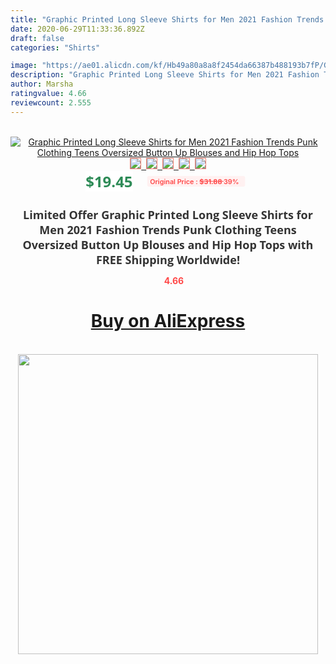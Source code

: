 ```yaml
---
title: "Graphic Printed Long Sleeve Shirts for Men 2021 Fashion Trends Punk Clothing Teens Oversized Button Up Blouses and Hip Hop Tops"
date: 2020-06-29T11:33:36.892Z
draft: false
categories: "Shirts"

image: "https://ae01.alicdn.com/kf/Hb49a80a8a8f2454da66387b488193b7fP/Graphic-Printed-Long-Sleeve-Shirts-for-Men-2021-Fashion-Trends-Punk-Clothing-Teens-Oversized-Button-Up.jpg"
description: "Graphic Printed Long Sleeve Shirts for Men 2021 Fashion Trends Punk Clothing Teens Oversized Button Up Blouses and Hip Hop Tops"
author: Marsha
ratingvalue: 4.66
reviewcount: 2.555
---
```

<br>
<div style="text-align: center;">
<a href="https://s.click.aliexpress.com/e/_A1WtBP" target="_blank" rel="nofollow noopener noreferrer"><img alt="Graphic Printed Long Sleeve Shirts for Men 2021 Fashion Trends Punk Clothing Teens Oversized Button Up Blouses and Hip Hop Tops" class="magnifier-image" src="https://ae01.alicdn.com/kf/Hb49a80a8a8f2454da66387b488193b7fP/Graphic-Printed-Long-Sleeve-Shirts-for-Men-2021-Fashion-Trends-Punk-Clothing-Teens-Oversized-Button-Up.jpg_640x640.jpg">
<br>
<img style="border:1px solid salmon" src="https://ae01.alicdn.com/kf/Hb49a80a8a8f2454da66387b488193b7fP/Graphic-Printed-Long-Sleeve-Shirts-for-Men-2021-Fashion-Trends-Punk-Clothing-Teens-Oversized-Button-Up.jpg_120x120.jpg">&nbsp;&nbsp;<img style="border:1px solid salmon" src="https://ae01.alicdn.com/kf/Hcc166059633742349e94144cecba2d5ds/Graphic-Printed-Long-Sleeve-Shirts-for-Men-2021-Fashion-Trends-Punk-Clothing-Teens-Oversized-Button-Up.jpg_120x120.jpg">&nbsp;&nbsp;<img style="border:1px solid salmon" src="https://ae01.alicdn.com/kf/H3f17836f2c454c1ea89aa30b6e15bf9aO/Graphic-Printed-Long-Sleeve-Shirts-for-Men-2021-Fashion-Trends-Punk-Clothing-Teens-Oversized-Button-Up.jpg_120x120.jpg">&nbsp;&nbsp;<img style="border:1px solid salmon" src="https://ae01.alicdn.com/kf/Hcea46a6f52344039bb092cc137bc1f5dt/Graphic-Printed-Long-Sleeve-Shirts-for-Men-2021-Fashion-Trends-Punk-Clothing-Teens-Oversized-Button-Up.jpg_120x120.jpg">&nbsp;&nbsp;<img style="border:1px solid salmon" src="https://ae01.alicdn.com/kf/H61e2ad8025774a9d859f55518d88c7d4J/Graphic-Printed-Long-Sleeve-Shirts-for-Men-2021-Fashion-Trends-Punk-Clothing-Teens-Oversized-Button-Up.jpg_120x120.jpg"></a></div><br0>
<div style="text-align: center;"><span style="background-color: white; border: 0px; box-sizing: border-box; color: seagreen; display: inline-block; font-family: &quot;open sans&quot; , &quot;arial&quot; , &quot;helvetica&quot; , sans-serif , &quot;heiti&quot;; font-size: 24px; font-stretch: inherit; font-weight: 700; line-height: inherit; margin: 0px 10px 0px 0px; padding: 0px; vertical-align: middle;">$19.45 </span>
<span style="background: rgb(255 , 241 , 241); border-radius: 3px; border: 0px; box-sizing: border-box; color: #ff4747; display: inline-block; font-family: inherit; font-size: 12px; font-stretch: inherit; font-style: inherit; font-variant: inherit; font-weight: 600; line-height: inherit; margin: 0px; padding: 2px 5px; transform: scale(0.9); vertical-align: middle;">Original Price : <b style="text-decoration: line-through;">$31.88 </b> 39%&nbsp;&nbsp;</span></div>
<h1 style="color: #333333; display: inline-block; font-family: &quot;open sans&quot; , &quot;arial&quot; , &quot;helvetica&quot; , sans-serif , &quot;heiti&quot;; font-size: 18px; font-stretch: inherit; font-weight: 700; text-align: center;">Limited Offer Graphic Printed Long Sleeve Shirts for Men 2021 Fashion Trends Punk Clothing Teens Oversized Button Up Blouses and Hip Hop Tops with FREE Shipping Worldwide!</h1>
<div style="color: #ff4747; text-align: center;">
<img src="https://4.bp.blogspot.com/-M0ZcTcb-5uY/XleCXlxnR4I/AAAAAAAAAEc/OrjgMkXV1oMQFaCRZj5HQwOCBcu3w1FegCPcBGAYYCw/s1600/star.png" style="height: 15px;">&nbsp;<b>4.66</b></div>
<div class="button_cont" align="center"><a class="buynow_a" href="https://s.click.aliexpress.com/e/_A1WtBP" target="_blank" rel="nofollow noopener noreferrer"><H1>Buy on AliExpress</H1></a></div><br>
<div class="separator" style="clear: both; text-align: center;">
<img src="https://lh3.googleusercontent.com/-pTy5HemUv9M/XlePHvY0dAI/AAAAAAAAAE4/0nX5iRUoIWY8eMW9Dpxeirr157OZliDIgCLcBGAsYHQ/s1600/badge.gif" width="480">
</div>
